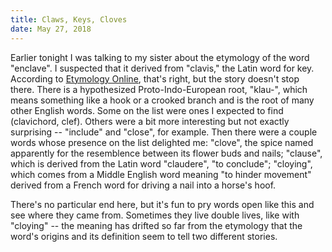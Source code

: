 ```yaml
---
title: Claws, Keys, Cloves
date: May 27, 2018
---
```


Earlier tonight I was talking to my sister about the etymology of the word "enclave". I suspected that it derived from "clavis," the Latin word for key. According to [Etymology Online][etymonline], that's right, but the story doesn't stop there. There is a hypothesized Proto-Indo-European root, "klau-", which means something like a hook or a crooked branch and is the root of many other English words. Some on the list were ones I expected to find (clavichord, clef). Others were a bit more interesting but not exactly surprising -- "include" and "close", for example. Then there were a couple words whose presence on the list delighted me: "clove", the spice named apparently for the resemblence between its flower buds and nails; "clause", which is derived from the Latin word "claudere", "to conclude"; "cloying", which comes from a Middle English word meaning "to hinder movement" derived from a French word for driving a nail into a horse's hoof.

There's no particular end here, but it's fun to pry words open like this and see where they came from. Sometimes they live double lives, like with "cloying" -- the meaning has drifted so far from the etymology that the word's origins and its definition seem to tell two different stories.

[etymonline]: https://www.etymonline.com/word/enclave